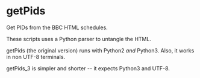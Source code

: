 # getPids
Get PIDs from the BBC HTML schedules.

These scripts uses a Python parser to untangle the HTML.

getPids (the original version) runs with Python2 _and_ Python3.
Also, it works in non UTF-8 terminals.

getPids_3 is simpler and shorter -- it expects Python3 and UTF-8.

